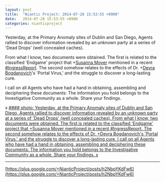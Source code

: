 ```yaml
---
layout: post
title:  "Niantic Project: 2014-07-28 15:53:55 +0900"
date:   2014-07-28 15:53:55 +0900
categories: nianticproject
---
```

Yesterday, at the Primary Anomaly sites of Dublin and San Diego, Agents rallied to discover information revealed by an unknown party at a series of 'Dead Drops' (well concealed caches).

From what I know, two documents were obtained. The first is related to the classified 'Endgame' project that +[Susanna Moyer](https://plus.google.com/101560858827970533247 "") mentioned in a recent [#IngressReport](https://plus.google.com/s/%23IngressReport ""). The second somehow relates to the effects of Dr. +[Devra Bogdanovich](https://plus.google.com/102598577258553073047 "")'s 'Portal Virus,' and the struggle to discover a long-lasting cure.

I call on all Agents who have had a hand in obtaining, assembling and deciphering these documents: The information you hold belongs to the Investigative Community as a whole. Share your findings.

x
[#### photo: Yesterday, at the Primary Anomaly sites of Dublin and San Diego, Agents rallied to discover information revealed by an unknown party at a series of 'Dead Drops' (well concealed caches).
From what I know, two documents were obtained. The first is related to the classified 'Endgame' project that +Susanna Moyer mentioned in a recent #IngressReport. The second somehow relates to the effects of Dr. +Devra Bogdanovich's 'Portal Virus,' and the struggle to discover a long-lasting cure.
I call on all Agents who have had a hand in obtaining, assembling and deciphering these documents: The information you hold belongs to the Investigative Community as a whole. Share your findings.
x](https://lh5.googleusercontent.com/-7eXy_Aj9NpQ/U9XzeGhzBnI/AAAAAAAAbjM/5JhTZS0Q-z0/w1200-h1200/Drops.png "")
- - -
[https://plus.google.com/+NianticProject/posts/h2NbpYKdFw6](https://plus.google.com/+NianticProject/posts/h2NbpYKdFw6)
